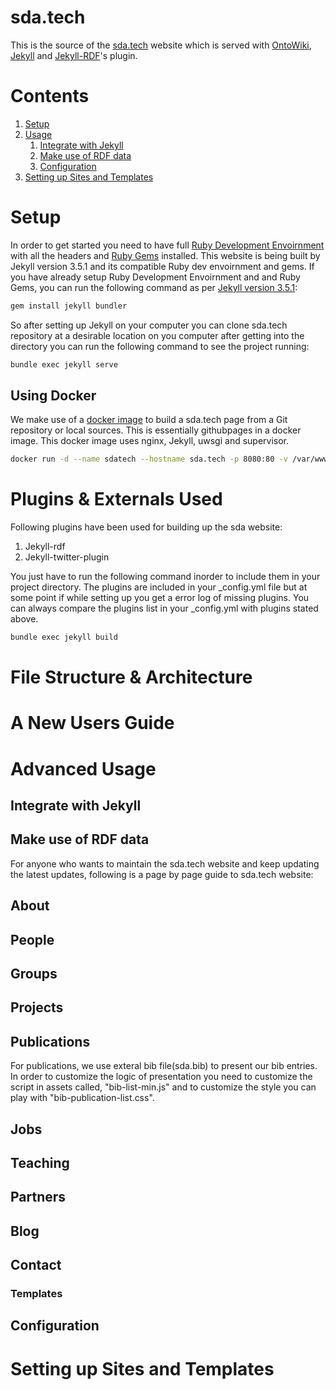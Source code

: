 # sda.tech
This is the source of the [sda.tech](http://sda.tech/) website which is served with
[OntoWiki](http://ontowiki.net), [Jekyll](https://jekyllrb.com/) and [Jekyll-RDF](https://github.com/white-gecko/jekyll-rdf)'s plugin.

# Contents

1. [Setup](#setup)
2. [Usage](#usage)
    1. [Integrate with Jekyll](#integrate-with-jekyll)
    2. [Make use of RDF data](#make-use-of-rdf-data)
    3. [Configuration](#configuration)
3. [Setting up Sites and Templates](#setting-up-sites-and-templates)

# Setup
In order to get started you need to have full [Ruby Development Envoirnment](https://www.ruby-lang.org/en/downloads/) with all the headers and [Ruby Gems](https://rubygems.org/pages/download) installed. This website is being built by Jekyll version 3.5.1 and its compatible Ruby dev envoirnment and gems. If you have already setup Ruby Development Envoirnment and and Ruby Gems, you can run the following command as per [Jekyll version 3.5.1](https://github.com/jekyll/jekyll):

```sh
gem install jekyll bundler
```

So after setting up Jekyll on your computer you can clone sda.tech repository at a desirable location on you computer after getting into the directory you can run the following command to see the project running:


```sh
bundle exec jekyll serve
```
## Using Docker
We make use of a [docker image](https://github.com/white-gecko/dockerjekyllpages) to build a sda.tech page from a Git repository or local sources. This is essentially githubpages in a docker image. This docker image uses nginx, Jekyll, uwsgi and supervisor.

```sh
docker run -d --name sdatech --hostname sda.tech -p 8080:80 -v /var/www/sda.tech/:/data/jekyll/ whitegecko/dockerjekyllpages
```

# Plugins & Externals Used
Following plugins have been used for building up the sda website:

1. Jekyll-rdf
2. Jekyll-twitter-plugin

You just have to run the following command inorder to include them in your project directory. The plugins are included in your _config.yml file but at some point if while setting up you get a error log of missing plugins. You can always compare the plugins list in your _config.yml with plugins stated above.  

```sh
bundle exec jekyll build
```

# File Structure & Architecture

# A New Users Guide

# Advanced Usage

## Integrate with Jekyll


## Make use of RDF data


For anyone who wants to maintain the sda.tech website and keep updating the latest updates, following is a page by page guide to sda.tech website:

## About

## People

## Groups

## Projects

## Publications
For publications, we use exteral bib file(sda.bib) to present our bib entries. In order to customize the logic of presentation you need to customize the script in assets called, "bib-list-min.js" and to customize the style you can play with "bib-publication-list.css".

## Jobs

## Teaching

## Partners

## Blog

## Contact





### Templates

## Configuration

# Setting up Sites and Templates
